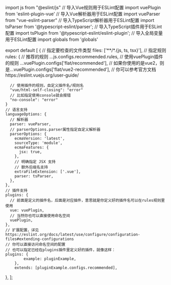 import js from "@eslint/js"
// 导入Vue规则用于ESLint配置
import vuePlugin from 'eslint-plugin-vue'
// 导入Vue解析器用于ESLint配置
import vueParser from "vue-eslint-parser"
// 导入TypeScript解析器用于ESLint配置
import tsParser from '@typescript-eslint/parser';
// 导入TypeScript插件用于ESLint配置
import tsPlugin from '@typescript-eslint/eslint-plugin';
// 导入全局变量用于ESLint配置
import globals from 'globals'

export default [
  {
    // 指定要检查的文件类型
    files: ['**/*.{js, ts, tsx}'],
    // 指定规则
    rules: {
      // 推荐的规则
      ...js.configs.recommended.rules,
      // 使用vuePlugin插件的规则
      ...vuePlugin.configs['flat/recommended'],
      // 如果你使用的是vue2，则是...vuePlugin.configs['flat/vue2-recommended'],
      // 你可以参考官方文档https://eslint.vuejs.org/user-guide/

      // 使用插件的规则，自定义插件名/规则名
      "vue/html-self-closing": "error"
      // 比如指定使用console就会报错
      "no-console": "error"
    }
    // 语言支持
    languageOptions: {
      // 解析器
      parser: vueParser,
      // parserOptions.parser属性指定自定义解析器
      parserOptions: {
        ecmaVersion: 'latest',
        sourceType: 'module',
        ecmaFeatures: {
          jsx: true,
        },
        // 明确指定 JSX 支持
        // 额外后缀名支持
        extraFileExtension: ['.vue'],
        parser: tsParser,
      },
    },
    // 插件支持
    plugins: {
      // 前面是定义的插件名，后面是对应插件，意思就是你定义好的插件名可以在rules规则里使用
      vue: vuePlugin,
      // 当然你也可以直接使用命名空间
      vuePlugin,
    },
    // 扩展配置，详见https://eslint.org/docs/latest/use/configure/configuration-files#extending-configurations
    // 你可以直接访问命名空间的配置
    // 也可以指定已经在plugins插件里定义好的插件，就像这样：
    plugins: {
			example: pluginExample,
		},
		extends: [pluginExample.configs.recommended],
  },
];